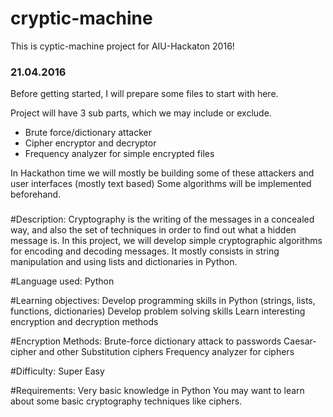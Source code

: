 # cryptic-machine
This is cyptic-machine project for AIU-Hackaton 2016!

### 21.04.2016 ###

Before getting started, I will prepare some files to start with here.

Project will have 3 sub parts, which we may include or exclude.
  - Brute force/dictionary attacker
  - Cipher encryptor and decryptor
  - Frequency analyzer for simple encrypted files
  
In Hackathon time we will mostly be building some of these attackers and user interfaces (mostly text based)
Some algorithms will be implemented beforehand.

###

#Description:
Cryptography is the writing of the messages in a concealed way, and also the set of techniques in order to find out what a hidden message is. 
In this project, we will develop simple cryptographic algorithms for encoding and decoding messages. It mostly consists in string manipulation and using lists and dictionaries in Python.

#Language used:
Python

#Learning objectives:
Develop programming skills in Python (strings, lists, functions, dictionaries)
Develop problem solving skills
Learn interesting encryption and decryption methods

#Encryption Methods:
Brute-force dictionary attack to passwords
Caesar-cipher and other Substitution ciphers
Frequency analyzer for ciphers

#Difficulty: 
Super Easy

#Requirements:
Very basic knowledge in Python
You may want to learn about some basic cryptography techniques like ciphers.
